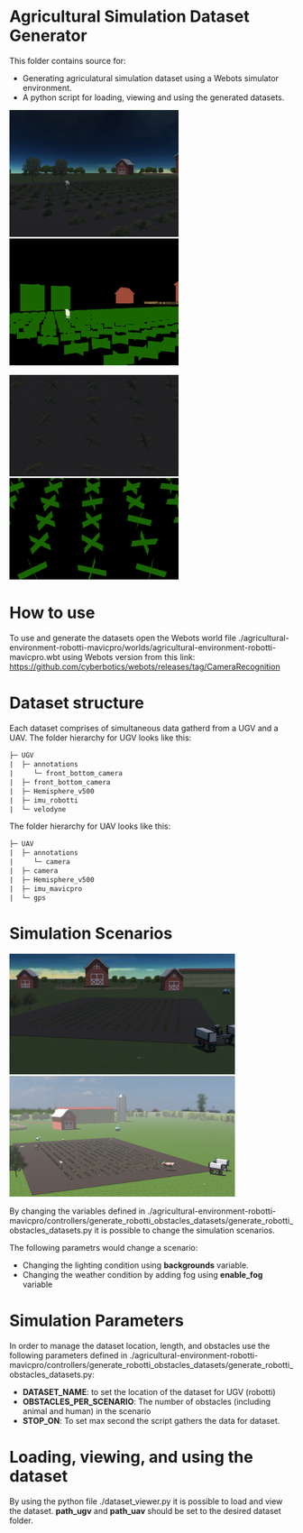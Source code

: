 # Agricultural Simulation Dataset Generator
This folder contains source for:
- Generating agriculatural simulation dataset using a Webots simulator environment.
- A python script for loading, viewing and using the generated datasets.

<p float="left">
  <img src="./examples/UGV_RGB.jpg" width=300 />
  <img src="./examples/UGV_RGB_SEGMENTED.jpg" width=300 />
</p>
<p float="left">
  <img src="./examples/UAV_RGB.jpg" width=300 />
  <img src="./examples/UAV_RGB_SEGMENTED.jpg" width=300 />
</p>

# How to use
To use and generate the datasets open the Webots world file ./agricultural-environment-robotti-mavicpro/worlds/agricultural-environment-robotti-mavicpro.wbt using Webots version from this link: https://github.com/cyberbotics/webots/releases/tag/CameraRecognition

# Dataset structure
Each dataset comprises of simultaneous data gatherd from a UGV and a UAV.
The folder hierarchy for UGV looks like this:
```
├─ UGV
|  ├─ annotations
|     └─ front_bottom_camera
|  ├─ front_bottom_camera
|  ├─ Hemisphere_v500
|  ├─ imu_robotti
|  └─ velodyne 
```
The folder hierarchy for UAV looks like this:
```
├─ UAV
|  ├─ annotations
|     └─ camera
|  ├─ camera
|  ├─ Hemisphere_v500
|  ├─ imu_mavicpro
|  └─ gps 
```

# Simulation Scenarios
<p float="left">
  <img src="./examples/scenario1.png" width=400 />
  <img src="./examples/scenario2.png" width=400 />
</p>
By changing the variables defined in ./agricultural-environment-robotti-mavicpro/controllers/generate_robotti_obstacles_datasets/generate_robotti_obstacles_datasets.py it is possible to change the simulation scenarios. 

The following parametrs would change a scenario:
- Changing the lighting condition using **backgrounds** variable.
- Changing the weather condition by adding fog using **enable_fog** variable

# Simulation Parameters
In order to manage the dataset location, length, and obstacles use the following parameters defined in ./agricultural-environment-robotti-mavicpro/controllers/generate_robotti_obstacles_datasets/generate_robotti_obstacles_datasets.py:
- **DATASET_NAME**: to set the location of the dataset for UGV (robotti)
- **OBSTACLES_PER_SCENARIO**: The number of obstacles (including animal and human) in the scenario
- **STOP_ON**: To set max second the script gathers the data for dataset.

# Loading, viewing, and using the dataset
By using the python file ./dataset_viewer.py it is possible to load and view the dataset. **path_ugv** and **path_uav** should be set to the desired dataset folder. 
